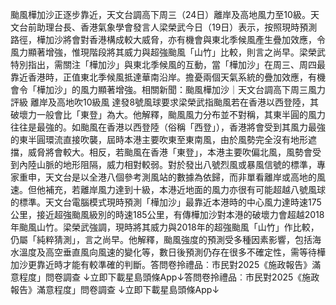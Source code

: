 颱風樺加沙正逐步靠近，天文台調高下周三（24日）離岸及高地風力至10級。天文台前助理台長、香港氣象學會發言人梁榮武今日（19日）表示，按照現時預測路徑，樺加沙將會對香港構成較大威脅，亦有機會與東北季候風產生疊加效應，令風力顯著增強，惟現階段將其威力與超強颱風「山竹」比較，則言之尚早。梁榮武特別指出，需關注「樺加沙」與東北季候風的互動，當「樺加沙」在周三、周四最靠近香港時，正值東北季候風抵達華南沿岸。擔憂兩個天氣系統的疊加效應，有機會令「樺加沙」的風力顯著增強。相關新聞：颱風樺加沙｜天文台調高下周三風力評級 離岸及高地吹10級風 達發8號風球要求梁榮武指颱風若在香港以西登陸，其破壞力一般會比「東登」為大。他解釋，颱風風力分布並不對稱，其東半圓的風力往往是最強的。如颱風在香港以西登陸（俗稱「西登」），香港將會受到其風力最強的東半圓環流直接吹襲，屆時本港主要吹東至東南風，由於風勢完全沒有地形遮擋，威脅將會較大。相反，若颱風在香港「東登」，本港主要吹偏北風，風勢會受到內陸山脈的地形阻隔，威力相對較弱。對於發出八號烈風或暴風信號的標準，專家重申，天文台是以全港八個參考測風站的數據為依歸，而非單看離岸或高地的風速。但他補充，若離岸風力達到十級，本港近地面的風力亦很有可能超越八號風球的標準。天文台電腦模式現時預測「樺加沙」最靠近本港時的中心風力達時速175公里，接近超強颱風級別的時速185公里，有傳樺加沙對本港的破壞力會超越2018年颱風山竹。梁榮武強調，現時將其威力與2018年的超強颱風「山竹」作比較，仍屬「純粹猜測」，言之尚早。他解釋，颱風強度的預測受多種因素影響，包括海水溫度及高空垂直風向風速的變化等，數日後預測仍存在很多不確定性，需等待樺加沙更靠近時才能有較準確的判斷。答問卷拎禮品︰市民對2025《施政報告》滿意程度」問卷調查
↓立即下載星島頭條App↓答問卷拎禮品︰市民對2025《施政報告》滿意程度」問卷調查
↓立即下載星島頭條App↓